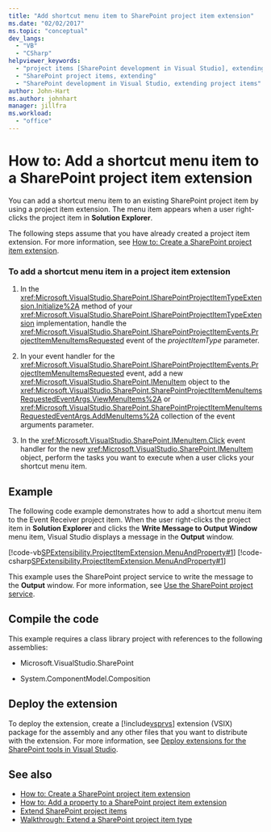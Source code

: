 ```yaml
---
title: "Add shortcut menu item to SharePoint project item extension"
ms.date: "02/02/2017"
ms.topic: "conceptual"
dev_langs:
  - "VB"
  - "CSharp"
helpviewer_keywords:
  - "project items [SharePoint development in Visual Studio], extending"
  - "SharePoint project items, extending"
  - "SharePoint development in Visual Studio, extending project items"
author: John-Hart
ms.author: johnhart
manager: jillfra
ms.workload:
  - "office"
---
```

# How to: Add a shortcut menu item to a SharePoint project item extension
  You can add a shortcut menu item to an existing SharePoint project item by using a project item extension. The menu item appears when a user right-clicks the project item in **Solution Explorer**.

 The following steps assume that you have already created a project item extension. For more information, see [How to: Create a SharePoint project item extension](../sharepoint/how-to-create-a-sharepoint-project-item-extension.md).

### To add a shortcut menu item in a project item extension

1. In the <xref:Microsoft.VisualStudio.SharePoint.ISharePointProjectItemTypeExtension.Initialize%2A> method of your <xref:Microsoft.VisualStudio.SharePoint.ISharePointProjectItemTypeExtension> implementation, handle the <xref:Microsoft.VisualStudio.SharePoint.ISharePointProjectItemEvents.ProjectItemMenuItemsRequested> event of the *projectItemType* parameter.

2. In your event handler for the <xref:Microsoft.VisualStudio.SharePoint.ISharePointProjectItemEvents.ProjectItemMenuItemsRequested> event, add a new <xref:Microsoft.VisualStudio.SharePoint.IMenuItem> object to the <xref:Microsoft.VisualStudio.SharePoint.SharePointProjectItemMenuItemsRequestedEventArgs.ViewMenuItems%2A> or <xref:Microsoft.VisualStudio.SharePoint.SharePointProjectItemMenuItemsRequestedEventArgs.AddMenuItems%2A> collection of the event arguments parameter.

3. In the <xref:Microsoft.VisualStudio.SharePoint.IMenuItem.Click> event handler for the new <xref:Microsoft.VisualStudio.SharePoint.IMenuItem> object, perform the tasks you want to execute when a user clicks your shortcut menu item.

## Example
 The following code example demonstrates how to add a shortcut menu item to the Event Receiver project item. When the user right-clicks the project item in **Solution Explorer** and clicks the **Write Message to Output Window** menu item, Visual Studio displays a message in the **Output** window.

 [!code-vb[SPExtensibility.ProjectItemExtension.MenuAndProperty#1](../sharepoint/codesnippet/VisualBasic/projectitemmenuandproperty/extension/projectitemextensionmenu.vb#1)]
 [!code-csharp[SPExtensibility.ProjectItemExtension.MenuAndProperty#1](../sharepoint/codesnippet/CSharp/projectitemmenuandproperty/extension/projectitemextensionmenu.cs#1)]

 This example uses the SharePoint project service to write the message to the **Output** window. For more information, see [Use the SharePoint project service](../sharepoint/using-the-sharepoint-project-service.md).

## Compile the code
 This example requires a class library project with references to the following assemblies:

- Microsoft.VisualStudio.SharePoint

- System.ComponentModel.Composition

## Deploy the extension
 To deploy the extension, create a [!include[vsprvs](../sharepoint/includes/vsprvs-md.md)] extension (VSIX) package for the assembly and any other files that you want to distribute with the extension. For more information, see [Deploy extensions for the SharePoint tools in Visual Studio](../sharepoint/deploying-extensions-for-the-sharepoint-tools-in-visual-studio.md).

## See also
- [How to: Create a SharePoint project item extension](../sharepoint/how-to-create-a-sharepoint-project-item-extension.md)
- [How to: Add a property to a SharePoint project item extension](../sharepoint/how-to-add-a-property-to-a-sharepoint-project-item-extension.md)
- [Extend SharePoint project items](../sharepoint/extending-sharepoint-project-items.md)
- [Walkthrough: Extend a SharePoint project item type](../sharepoint/walkthrough-extending-a-sharepoint-project-item-type.md)
